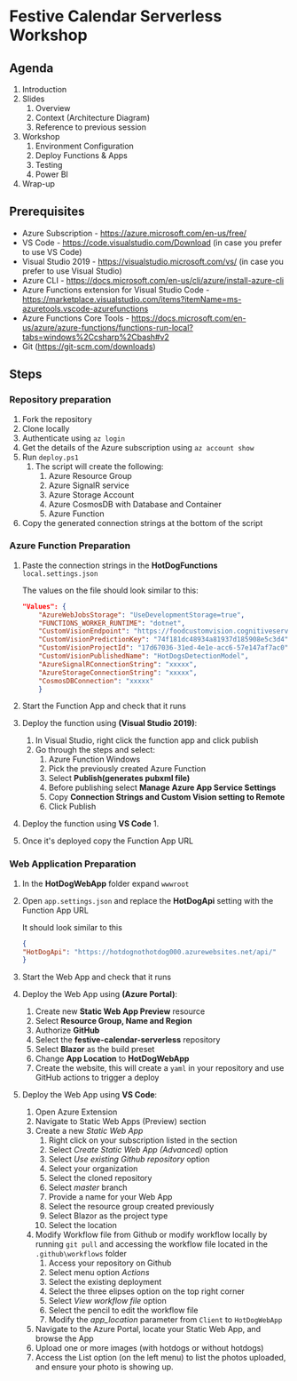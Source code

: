# Festive Calendar Serverless Workshop

## Agenda
1. Introduction
2. Slides
   1. Overview
   2. Context (Architecture Diagram)
   3. Reference to previous session
3. Workshop
   1. Environment Configuration
   2. Deploy Functions & Apps
   3. Testing
   4. Power BI
4. Wrap-up

## Prerequisites
* Azure Subscription - https://azure.microsoft.com/en-us/free/
* VS Code - https://code.visualstudio.com/Download (in case you prefer to use VS Code)
* Visual Studio 2019 - https://visualstudio.microsoft.com/vs/ (in case you prefer to use Visual Studio)
* Azure CLI - https://docs.microsoft.com/en-us/cli/azure/install-azure-cli
* Azure Functions extension for Visual Studio Code - https://marketplace.visualstudio.com/items?itemName=ms-azuretools.vscode-azurefunctions
* Azure Functions Core Tools - https://docs.microsoft.com/en-us/azure/azure-functions/functions-run-local?tabs=windows%2Ccsharp%2Cbash#v2
* Git (https://git-scm.com/downloads)

## Steps

### Repository preparation

1. Fork the repository
2. Clone locally
3. Authenticate using `az login`
4. Get the details of the Azure subscription using `az account show`
5. Run `deploy.ps1`
   1. The script will create the following:
      1. Azure Resource Group
      2. Azure SignalR service
      3. Azure Storage Account
      4. Azure CosmosDB with Database and Container
      5. Azure Function
6. Copy the generated connection strings at the bottom of the script

### Azure Function Preparation

1. Paste the connection strings in the **HotDogFunctions** `local.settings.json`

    The values on the file should look similar to this:

    ```json
    "Values": {
        "AzureWebJobsStorage": "UseDevelopmentStorage=true",
        "FUNCTIONS_WORKER_RUNTIME": "dotnet",
        "CustomVisionEndpoint": "https://foodcustomvision.cognitiveservices.azure.com/",
        "CustomVisionPredictionKey": "74f181dc48934a81937d185908e5c3d4",
        "CustomVisionProjectId": "17d67036-31ed-4e1e-acc6-57e147af7ac0",
        "CustomVisionPublishedName": "HotDogsDetectionModel",
        "AzureSignalRConnectionString": "xxxxx",
        "AzureStorageConnectionString": "xxxxx",
        "CosmosDBConnection": "xxxxx"
        }
    ```

2. Start the Function App and check that it runs
3. Deploy the function using **(Visual Studio 2019)**:
   1. In Visual Studio, right click the function app and click publish
   2. Go through the steps and select:
      1. Azure Function Windows
      2. Pick the previously created Azure Function
      3. Select **Publish(generates pubxml file)**
      4. Before publishing select **Manage Azure App Service Settings**
      5. Copy **Connection Strings and Custom Vision setting to Remote**
      6. Click Publish
4. Deploy the function using **VS Code**
   1. 
5. Once it's deployed copy the Function App URL

### Web Application Preparation

1. In the **HotDogWebApp** folder expand `wwwroot`
2. Open `app.settings.json` and replace the **HotDogApi** setting with the Function App URL

    It should look similar to this

    ```json
    {
    "HotDogApi": "https://hotdognothotdog000.azurewebsites.net/api/"
    }
    ```

3. Start the Web App and check that it runs

4. Deploy the Web App using **(Azure Portal)**:
   1. Create new **Static Web App Preview** resource
   2. Select **Resource Group, Name and Region**
   3. Authorize **GitHub**
   4. Select the **festive-calendar-serverless** repository
   5. Select **Blazor** as the build preset
   6. Change **App Location** to **HotDogWebApp**
   7. Create the website, this will create a `yaml` in your repository and use GitHub actions to trigger a deploy
5. Deploy the Web App using **VS Code**:
   1. Open Azure Extension
   2. Navigate to Static Web Apps (Preview) section
   3. Create a new *Static Web App*
      1. Right click on your subscription listed in the section
      2. Select *Create Static Web App (Advanced)* option
      3. Select *Use existing Github repository* option
      4. Select your organization
      5. Select the cloned repository
      6. Select *master* branch
      7. Provide a name for your Web App
      8. Select the resource group created previously
      9. Select Blazor as the project type
      10. Select the location
   4.  Modify Workflow file from Github or modify workflow locally by running `git pull` and accessing the workflow file located in the `.github\workflows` folder
       1.  Access your repository on Github
       2.  Select menu option *Actions*
       3.  Select the existing deployment
       4.  Select the three elipses option on the top right corner
       5.  Select *View workflow file* option
       6.  Select the pencil to edit the workflow file
       7.  Modify the *app_location* parameter from `Client` to `HotDogWebApp`
   5.  Navigate to the Azure Portal, locate your Static Web App, and browse the App
   6.  Upload one or more images (with hotdogs or without hotdogs)
   7.  Access the List option (on the left menu) to list the photos uploaded, and ensure your photo is showing up.